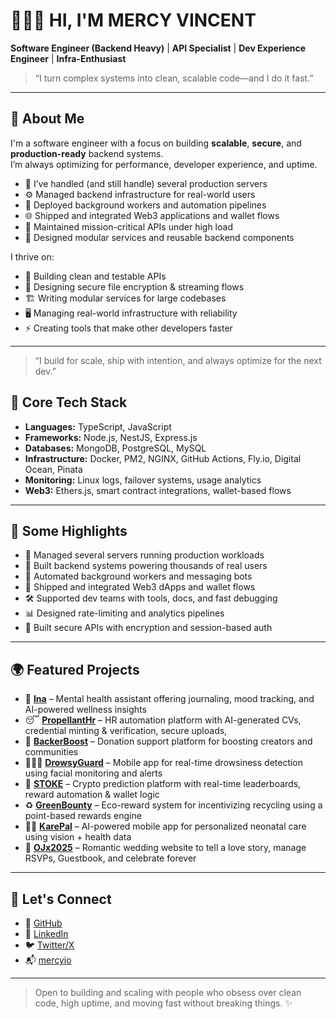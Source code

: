 # 👩🏽‍💻 HI, I'M MERCY VINCENT

**Software Engineer (Backend Heavy)** | **API Specialist** | **Dev Experience Engineer** | **Infra-Enthusiast**

> “I turn complex systems into clean, scalable code—and I do it fast.”

---

## 🚀 About Me

I'm a software engineer with a focus on building **scalable**, **secure**, and **production-ready** backend systems.  
I’m always optimizing for performance, developer experience, and uptime.

- 🧠 I’ve handled (and still handle) several production servers  
- ⚙️ Managed backend infrastructure for real-world users  
- 🔁 Deployed background workers and automation pipelines  
- 🌐 Shipped and integrated Web3 applications and wallet flows  
- 🚨 Maintained mission-critical APIs under high load  
- 🧩 Designed modular services and reusable backend components  

I thrive on:

- 🧼 Building clean and testable APIs  
- 🔐 Designing secure file encryption & streaming flows  
- 🏗️ Writing modular services for large codebases  
- 🖥️ Managing real-world infrastructure with reliability  
- ⚡ Creating tools that make other developers faster  

---

> “I build for scale, ship with intention, and always optimize for the next dev.”

## 🧠 Core Tech Stack

- **Languages:** TypeScript, JavaScript  
- **Frameworks:** Node.js, NestJS, Express.js  
- **Databases:** MongoDB, PostgreSQL, MySQL  
- **Infrastructure:** Docker, PM2, NGINX, GitHub Actions, Fly.io, Digital Ocean, Pinata  
- **Monitoring:** Linux logs, failover systems, usage analytics  
- **Web3:** Ethers.js, smart contract integrations, wallet-based flows  

---

## 🔧 Some Highlights

- 🔌 Managed several servers running production workloads  
- 👥 Built backend systems powering thousands of real users  
- 🤖 Automated background workers and messaging bots  
- 🧱 Shipped and integrated Web3 dApps and wallet flows  
- 🛠️ Supported dev teams with tools, docs, and fast debugging  
- 📊 Designed rate-limiting and analytics pipelines  
- 🔐 Built secure APIs with encryption and session-based auth  

---

## 🌍 Featured Projects

- 🧠 [**Ina**](https://github.com/creedtechteam/Ina) – Mental health assistant offering journaling, mood tracking, and AI-powered wellness insights
- 😴 [**PropellantHr**](https://propellanthr.com) – HR automation platform with AI-generated CVs, credential minting & verification, secure uploads,
- 💸 [**BackerBoost**](https://github.com/mercyio/cardano) – Donation support platform for boosting creators and communities 
- 🧑🏽‍💼 [**DrowsyGuard**](https://github.com/mercyio/drowsyGuardBackend) – Mobile app for real-time drowsiness detection using facial monitoring and alerts
- 🎯 [**STOKE**](https://stoke-predict.vercel.app) – Crypto prediction platform with real-time leaderboards, reward automation & wallet logic  
- ♻️ [**GreenBounty**](https://github.com/mercyio/greenBounty_Backend) – Eco-reward system for incentivizing recycling using a point-based rewards engine  
- 👶🏽 [**KarePal**](https://karepal-frontend.vercel.app) – AI-powered mobile app for personalized neonatal care using vision + health data  
- 💍 [**OJx2025**](https://laraandjosh.co.uk) – Romantic wedding website to tell a love story, manage RSVPs, Guestbook, and celebrate forever 

---

## 📡 Let's Connect

- 🔗 [GitHub](https://github.com/mercyio)  
- 💼 [LinkedIn](https://linkedin.com/in/mercyvincent)  
- 🐦 [Twitter/X](https://twitter.com/IMercyio)  
- 📬 [mercyio](https://mercyio-portfolio.vercel.app/)  

---

> Open to building and scaling with people who obsess over clean code, high uptime, and moving fast without breaking things. ✨
